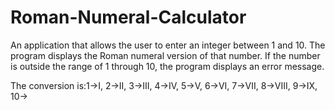 # Roman-Numeral-Calculator

An application that allows the user to enter an integer between 1 and 10. The program displays the Roman numeral version of that number. If the number is outside the range of 1 through 10, the program displays an error message.

The conversion is:1->I, 2->II, 3->III, 4->IV, 5->V, 6->VI, 7->VII, 8->VIII, 9->IX, 10->
